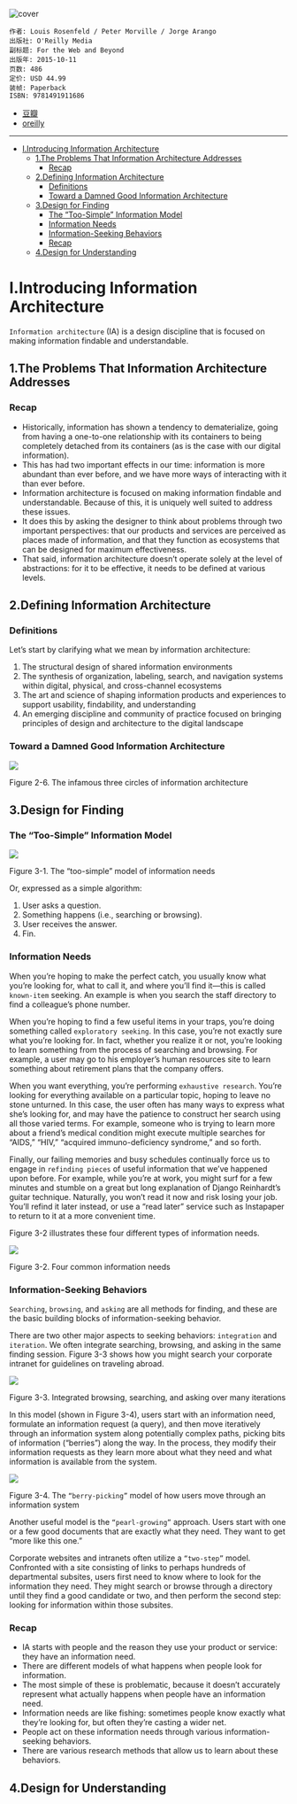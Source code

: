 ![cover](https://img9.doubanio.com/view/subject/l/public/s29451535.jpg)

    作者: Louis Rosenfeld / Peter Morville / Jorge Arango
    出版社: O'Reilly Media
    副标题: For the Web and Beyond
    出版年: 2015-10-11
    页数: 486
    定价: USD 44.99
    装帧: Paperback
    ISBN: 9781491911686

- [豆瓣](https://book.douban.com/subject/26632545/)
- [oreilly](https://learning.oreilly.com/library/view/information-architecture-4th/9781491913529/)

---

- [I.Introducing Information Architecture](#iintroducing-information-architecture)
  - [1.The Problems That Information Architecture Addresses](#1the-problems-that-information-architecture-addresses)
    - [Recap](#recap)
  - [2.Defining Information Architecture](#2defining-information-architecture)
    - [Definitions](#definitions)
    - [Toward a Damned Good Information Architecture](#toward-a-damned-good-information-architecture)
  - [3.Design for Finding](#3design-for-finding)
    - [The “Too-Simple” Information Model](#the-too-simple-information-model)
    - [Information Needs](#information-needs)
    - [Information-Seeking Behaviors](#information-seeking-behaviors)
    - [Recap](#recap-1)
  - [4.Design for Understanding](#4design-for-understanding)

# I.Introducing Information Architecture
`Information architecture` (IA) is a design discipline that is focused on making information findable and understandable.

## 1.The Problems That Information Architecture Addresses
### Recap
- Historically, information has shown a tendency to dematerialize, going from having a one-to-one relationship with its containers to being completely detached from its containers (as is the case with our digital information).
- This has had two important effects in our time: information is more abundant than ever before, and we have more ways of interacting with it than ever before.
- Information architecture is focused on making information findable and understandable. Because of this, it is uniquely well suited to address these issues.
- It does this by asking the designer to think about problems through two important perspectives: that our products and services are perceived as places made of information, and that they function as ecosystems that can be designed for maximum effectiveness.
- That said, information architecture doesn’t operate solely at the level of abstractions: for it to be effective, it needs to be defined at various levels.

## 2.Defining Information Architecture
### Definitions
Let’s start by clarifying what we mean by information architecture:

1. The structural design of shared information environments
2. The synthesis of organization, labeling, search, and navigation systems within digital, physical, and cross-channel ecosystems
3. The art and science of shaping information products and experiences to support usability, findability, and understanding
4. An emerging discipline and community of practice focused on bringing principles of design and architecture to the digital landscape

### Toward a Damned Good Information Architecture
![](https://learning.oreilly.com/library/view/information-architecture-4th/9781491913529/assets/inar_0206.png)

Figure 2-6. The infamous three circles of information architecture

## 3.Design for Finding
### The “Too-Simple” Information Model
![](https://learning.oreilly.com/library/view/information-architecture-4th/9781491913529/assets/inar_0301.png)

Figure 3-1. The “too-simple” model of information needs

Or, expressed as a simple algorithm:		

1. User asks a question.			
2. Something happens (i.e., searching or browsing).			
3. User receives the answer.			
4. Fin.

### Information Needs
When you’re hoping to make the perfect catch, you usually know what you’re looking for, what to call it, and where you’ll find it—this is called `known-item` seeking. An example is when you search the staff directory to find a colleague’s phone number.

When you’re hoping to find a few useful items in your traps, you’re doing something called `exploratory seeking`. In this case, you’re not exactly sure what you’re looking for. In fact, whether you realize it or not, you’re looking to learn something from the process of searching and browsing. For example, a user may go to his employer’s human resources site to learn something about retirement plans that the company offers.

When you want everything, you’re performing `exhaustive research`. You’re looking for everything available on a particular topic, hoping to leave no stone unturned. In this case, the user often has many ways to express what she’s looking for, and may have the patience to construct her search using all those varied terms. For example, someone who is trying to learn more about a friend’s medical condition might execute multiple searches for “AIDS,” “HIV,” “acquired immuno-deficiency syndrome,” and so forth.

Finally, our failing memories and busy schedules continually force us to engage in `refinding pieces` of useful information that we’ve happened upon before. For example, while you’re at work, you might surf for a few minutes and stumble on a great but long explanation of Django Reinhardt’s guitar technique. Naturally, you won’t read it now and risk losing your job. You’ll refind it later instead, or use a “read later” service such as Instapaper to return to it at a more convenient time.

Figure 3-2 illustrates these four different types of information needs.

![](https://learning.oreilly.com/library/view/information-architecture-4th/9781491913529/assets/inar_0302.png)

Figure 3-2. Four common information needs

### Information-Seeking Behaviors
`Searching`, `browsing`, and `asking` are all methods for finding, and these are the basic building blocks of information-seeking behavior.

There are two other major aspects to seeking behaviors: `integration` and `iteration`. We often integrate searching, browsing, and asking in the same finding session. Figure 3-3 shows how you might search your corporate intranet for guidelines on traveling abroad.

![](https://learning.oreilly.com/library/view/information-architecture-4th/9781491913529/assets/inar_0303.png)

Figure 3-3. Integrated browsing, searching, and asking over many iterations

In this model (shown in Figure 3-4), users start with an information need, formulate an information request (a query), and then move iteratively through an information system along potentially complex paths, picking bits of information (“berries”) along the way. In the process, they modify their information requests as they learn more about what they need and what information is available from the system.

![](https://learning.oreilly.com/library/view/information-architecture-4th/9781491913529/assets/inar_0304.png)

Figure 3-4. The `“berry-picking”` model of how users move through an information system

Another useful model is the `“pearl-growing”` approach. Users start with one or a few good documents that are exactly what they need. They want to get “more like this one.” 

Corporate websites and intranets often utilize a `“two-step”` model. Confronted with a site consisting of links to perhaps hundreds of departmental subsites, users first need to know where to look for the information they need. They might search or browse through a directory until they find a good candidate or two, and then perform the second step: looking for information within those subsites.

### Recap

- IA starts with people and the reason they use your product or service: they have an information need.
- There are different models of what happens when people look for information.
- The most simple of these is problematic, because it doesn’t accurately represent what actually happens when people have an information need.
- Information needs are like fishing: sometimes people know exactly what they’re looking for, but often they’re casting a wider net.
- People act on these information needs through various information-seeking behaviors.
- There are various research methods that allow us to learn about these behaviors.

## 4.Design for Understanding




















































































